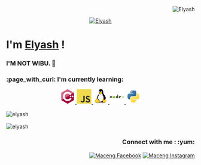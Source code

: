 <p align="right"> <img src="https://komarev.com/ghpvc/?username=Paquito1923&label=Profile%20views&color=443c42&style=plastic" alt="Elyash" /> </p>
<p align="center"> <a href="https://github.com/ryo-ma/github-profile-trophy"><img src="https://github-profile-trophy.vercel.app/?username=Paquito1923" alt="Elyash" /></a> </p>

# I'm [Elyash](https://github.com/Paquito1923) ! 
### I'M NOT WIBU. :ghost:


<h3 align="left">:page_with_curl: I'm currently learning:</h3>
<p align="center"> <a href="https://www.w3schools.com/cpp/" target="_blank"> <img src="https://raw.githubusercontent.com/devicons/devicon/master/icons/cplusplus/cplusplus-original.svg" alt="cplusplus" width="40" height="40"/> </a> <a href="https://developer.mozilla.org/en-US/docs/Web/JavaScript" target="_blank"> <img src="https://raw.githubusercontent.com/devicons/devicon/master/icons/javascript/javascript-original.svg" alt="javascript" width="40" height="40"/> </a> <a href="https://www.linux.org/" target="_blank"> <img src="https://raw.githubusercontent.com/devicons/devicon/master/icons/linux/linux-original.svg" alt="linux" width="40" height="40"/> </a> <a href="https://nodejs.org" target="_blank"> <img src="https://raw.githubusercontent.com/devicons/devicon/master/icons/nodejs/nodejs-original-wordmark.svg" alt="nodejs" width="40" height="40"/> </a> <a href="https://www.python.org" target="_blank"> <img src="https://raw.githubusercontent.com/devicons/devicon/master/icons/python/python-original.svg" alt="python" width="40" height="40"/> </a> </p>

<p><img align="center" src="https://github-readme-streak-stats.herokuapp.com/?user=Paquito1923&theme=default" alt="elyash" /></p>
<p><img align="center" src="https://bad-apple-github-readme.vercel.app/api?show_bg=1&username=Paquito1923" alt="elyash" /></p>
</details>

<h3 align="right">Connect with me : :yum:</h3>
<p align="right">
<a href="https://fb.com/elyas-hafiddina" target="_blank"><img align="center" src="https://simpleicons.org/icons/facebook.svg" alt="Maceng Facebook" height="30" width="40" /></a>
<a href="https://instagram.com/elyas_tzy" target="_blank"><img align="center" src="https://simpleicons.org/icons/instagram.svg" alt="Maceng Instagram" height="30" width="40" /></a>
</p>
